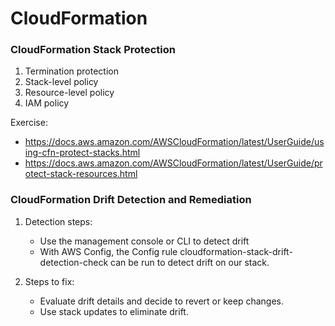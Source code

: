 # CloudFormation

### CloudFormation Stack Protection
1. Termination protection
2. Stack-level policy
3. Resource-level policy
4. IAM policy

Exercise:
- https://docs.aws.amazon.com/AWSCloudFormation/latest/UserGuide/using-cfn-protect-stacks.html
- https://docs.aws.amazon.com/AWSCloudFormation/latest/UserGuide/protect-stack-resources.html

### CloudFormation Drift Detection and Remediation
1. Detection steps:
   - Use the management console or CLI to detect drift
   - With AWS Config, the Config rule cloudformation-stack-drift-detection-check can be run to detect drift on our stack.

2. Steps to fix:
   - Evaluate drift details and decide to revert or keep changes.
   - Use stack updates to eliminate drift.

